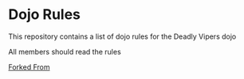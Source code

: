 Dojo Rules
==========

This repository contains a list of dojo rules for the Deadly Vipers dojo

All members should read the rules

[Forked From](https://github.com/deadlyvipers)

